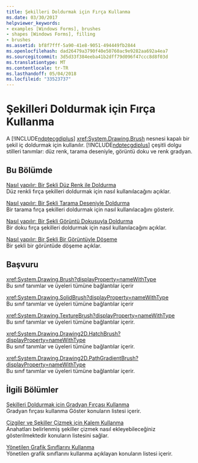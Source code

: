 ```yaml
---
title: Şekilleri Doldurmak için Fırça Kullanma
ms.date: 03/30/2017
helpviewer_keywords:
- examples [Windows Forms], brushes
- shapes [Windows Forms], filling
- brushes
ms.assetid: bf8f7fff-5a90-41e8-9051-494449fb2844
ms.openlocfilehash: dad26479a3790f40e50760ac9e9282aa692a4ea7
ms.sourcegitcommit: 3d5d33f384eeba41b2dff79d096f47ccc8d8f03d
ms.translationtype: MT
ms.contentlocale: tr-TR
ms.lasthandoff: 05/04/2018
ms.locfileid: "33523737"
---
```

# <a name="using-a-brush-to-fill-shapes"></a>Şekilleri Doldurmak için Fırça Kullanma
A [!INCLUDE[ndptecgdiplus](../../../../includes/ndptecgdiplus-md.md)] <xref:System.Drawing.Brush> nesnesi kapalı bir şekil iç doldurmak için kullanılır. [!INCLUDE[ndptecgdiplus](../../../../includes/ndptecgdiplus-md.md)] çeşitli dolgu stilleri tanımlar: düz renk, tarama deseniyle, görüntü doku ve renk gradyan.  
  
## <a name="in-this-section"></a>Bu Bölümde  
 [Nasıl yapılır: Bir Şekli Düz Renk ile Doldurma](../../../../docs/framework/winforms/advanced/how-to-fill-a-shape-with-a-solid-color.md)  
 Düz renkli fırça şekilleri doldurmak için nasıl kullanılacağını açıklar.  
  
 [Nasıl yapılır: Bir Şekli Tarama Deseniyle Doldurma](../../../../docs/framework/winforms/advanced/how-to-fill-a-shape-with-a-hatch-pattern.md)  
 Bir tarama fırça şekilleri doldurmak için nasıl kullanılacağını gösterir.  
  
 [Nasıl yapılır: Bir Şekli Görüntü Dokusuyla Doldurma](../../../../docs/framework/winforms/advanced/how-to-fill-a-shape-with-an-image-texture.md)  
 Bir doku fırça şekilleri doldurmak için nasıl kullanılacağını açıklar.  
  
 [Nasıl yapılır: Bir Şekli Bir Görüntüyle Döşeme](../../../../docs/framework/winforms/advanced/how-to-tile-a-shape-with-an-image.md)  
 Bir şekli bir görüntüde döşeme açıklar.  
  
## <a name="reference"></a>Başvuru  
 <xref:System.Drawing.Brush?displayProperty=nameWithType>  
 Bu sınıf tanımlar ve üyeleri tümüne bağlantılar içerir  
  
 <xref:System.Drawing.SolidBrush?displayProperty=nameWithType>  
 Bu sınıf tanımlar ve üyeleri tümüne bağlantılar içerir  
  
 <xref:System.Drawing.TextureBrush?displayProperty=nameWithType>  
 Bu sınıf tanımlar ve üyeleri tümüne bağlantılar içerir.  
  
 <xref:System.Drawing.Drawing2D.HatchBrush?displayProperty=nameWithType>  
 Bu sınıf tanımlar ve üyeleri tümüne bağlantılar içerir.  
  
 <xref:System.Drawing.Drawing2D.PathGradientBrush?displayProperty=nameWithType>  
 Bu sınıf tanımlar ve üyeleri tümüne bağlantılar içerir.  
  
## <a name="related-sections"></a>İlgili Bölümler  
 [Şekilleri Doldurmak için Gradyan Fırçası Kullanma](../../../../docs/framework/winforms/advanced/using-a-gradient-brush-to-fill-shapes.md)  
 Gradyan fırçası kullanma Göster konuların listesi içerir.  
  
 [Çizgiler ve Şekiller Çizmek için Kalem Kullanma](../../../../docs/framework/winforms/advanced/using-a-pen-to-draw-lines-and-shapes.md)  
 Anahatları belirlenmiş şekiller çizmek nasıl ekleyebileceğiniz gösterilmektedir konuların listesini sağlar.  
  
 [Yönetilen Grafik Sınıflarını Kullanma](../../../../docs/framework/winforms/advanced/using-managed-graphics-classes.md)  
 Yönetilen grafik sınıflarını kullanma açıklayan konuların listesi içerir.
